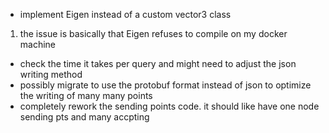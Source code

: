 - implement Eigen instead of a custom vector3 class
1) the issue is basically that Eigen refuses to compile on my docker machine
- check the time it takes per query and might need to adjust the json writing method
- possibly migrate to use the protobuf format instead of json to optimize the writing of many many points
- completely rework the sending points code. it should like have one node sending pts and many accpting